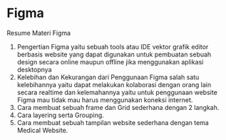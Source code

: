 # Figma

Resume Materi Figma

1. Pengertian Figma yaitu sebuah tools atau IDE vektor grafik editor berbasis website yang dapat digunakan untuk pembuatan sebuah design secara online maupun offline jika menggunakan aplikasi desktopnya
2. Kelebihan dan Kekurangan dari Penggunaan Figma salah satu kelebihannya yaitu dapat melakukan kolaborasi dengan orang lain secara realtime dan kelemahannya yaitu untuk penggunaan website Figma mau tidak mau harus menggunakan koneksi internet.
3. Cara membuat sebuah frame dan Grid sederhana dengan 2 langkah.
4. Cara layering serta Grouping.
5. Cara membuat sebuah tampilan website sederhana dengan tema Medical Website.
